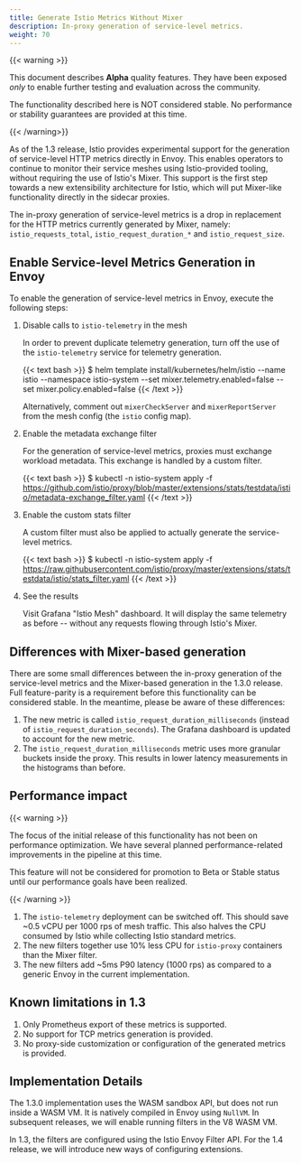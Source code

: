 ```yaml
---
title: Generate Istio Metrics Without Mixer
description: In-proxy generation of service-level metrics.
weight: 70
---
```


{{< warning >}}

This document describes **Alpha** quality features. They have been exposed *only* to enable further testing
and evaluation across the community.

The functionality described here is NOT considered stable. No performance or stability guarantees are provided at this time.

{{< /warning>}}

As of the 1.3 release, Istio provides experimental support for the generation of service-level HTTP metrics directly in Envoy. This enables operators to continue to monitor their service meshes using Istio-provided tooling, without requiring the use of Istio's Mixer. This support is the first step towards a new extensibility architecture for Istio, which will put Mixer-like functionality directly in the sidecar proxies.

The in-proxy generation of service-level metrics is a drop in replacement for the HTTP metrics currently generated by Mixer, namely: `istio_requests_total`, `istio_request_duration_*` and `istio_request_size`.

## Enable Service-level Metrics Generation in Envoy

To enable the generation of service-level metrics in Envoy, execute the following steps:

1. Disable calls to `istio-telemetry` in the mesh

    In order to prevent duplicate telemetry generation, turn off the use of the `istio-telemetry` service for telemetry generation.

    {{< text bash >}}
    $ helm template install/kubernetes/helm/istio --name istio --namespace istio-system --set mixer.telemetry.enabled=false --set mixer.policy.enabled=false
    {{< /text >}}

    Alternatively, comment out `mixerCheckServer` and `mixerReportServer` from the mesh config (the `istio` config map).

1. Enable the metadata exchange filter

    For the generation of service-level metrics, proxies must exchange workload metadata. This exchange is handled by a custom filter.

    {{< text bash >}}
    $ kubectl -n istio-system apply -f https://github.com/istio/proxy/blob/master/extensions/stats/testdata/istio/metadata-exchange_filter.yaml
    {{< /text >}}

1. Enable the custom stats filter

    A custom filter must also be applied to actually generate the service-level metrics.

    {{< text bash >}}
    $ kubectl -n istio-system apply -f https://raw.githubusercontent.com/istio/proxy/master/extensions/stats/testdata/istio/stats_filter.yaml
    {{< /text >}}

1. See the results

    Visit Grafana "Istio Mesh" dashboard. It will display the same telemetry as before -- without any requests flowing through Istio's Mixer.

## Differences with Mixer-based generation

There are some small differences between the in-proxy generation of the service-level metrics and the Mixer-based generation in the 1.3.0 release. Full feature-parity is a requirement before this functionality can be considered stable. In the meantime, please be aware of these differences:

1. The new metric is called `istio_request_duration_milliseconds` (instead of `istio_request_duration_seconds`). The Grafana dashboard is updated to account for the new metric.
1. The `istio_request_duration_milliseconds` metric uses more granular buckets inside the proxy. This results in lower latency measurements in the histograms than before.

## Performance impact

{{< warning >}}

The focus of the initial release of this functionality has not been on performance optimization. We have several planned performance-related improvements
in the pipeline at this time.

This feature will not be considered for promotion to Beta or Stable status until our performance goals have been realized.

{{< /warning >}}

1. The `istio-telemetry` deployment can be switched off. This should save ~0.5 vCPU per 1000 rps of mesh traffic. This also halves the CPU consumed by Istio while collecting Istio standard metrics.
1. The new filters together use 10% less CPU for `istio-proxy` containers than the Mixer filter.
1. The new filters add ~5ms P90 latency (1000 rps) as compared to a generic Envoy in the current implementation.

## Known limitations in 1.3

1. Only Prometheus export of these metrics is supported.
1. No support for TCP metrics generation is provided.
1. No proxy-side customization or configuration of the generated metrics is provided.

## Implementation Details

The 1.3.0 implementation uses the WASM sandbox API, but does not run inside a WASM VM. It is natively compiled in Envoy using `NullVM`. In subsequent releases, we will enable running filters in the V8 WASM VM.

In 1.3, the filters are configured using the Istio Envoy Filter API. For the 1.4 release, we will introduce new ways of configuring extensions.